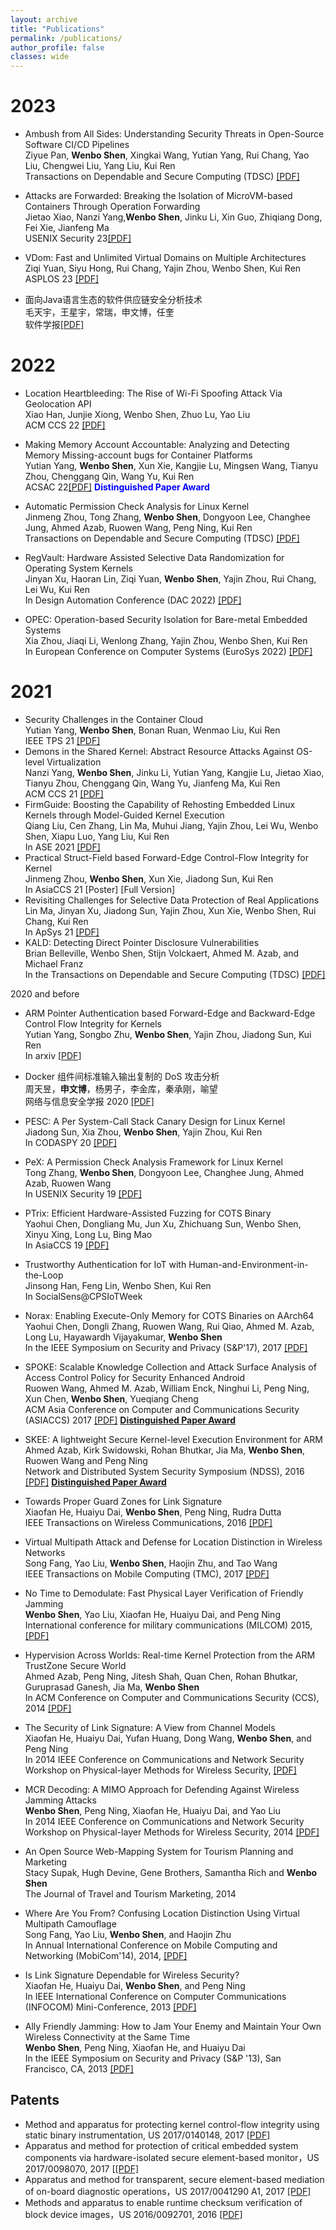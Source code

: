 ```yaml
---
layout: archive
title: "Publications"
permalink: /publications/
author_profile: false
classes: wide
---
```


2023
=====
   * Ambush from All Sides: Understanding Security Threats in Open-Source Software CI/CD Pipelines    
   Ziyue Pan, **Wenbo Shen**, Xingkai Wang, Yutian Yang, Rui Chang, Yao Liu, Chengwei Liu, Yang Liu,
Kui Ren   
   Transactions on Dependable and Secure Computing (TDSC) [[PDF]]()

   * Attacks are Forwarded: Breaking the Isolation of MicroVM-based Containers Through Operation Forwarding    
   Jietao Xiao, Nanzi Yang,**Wenbo Shen**, Jinku Li, Xin Guo, Zhiqiang Dong, Fei Xie, Jianfeng Ma  
   USENIX Security 23[[PDF]]()


   * VDom: Fast and Unlimited Virtual Domains on Multiple Architectures  
   Ziqi Yuan, Siyu Hong, Rui Chang, Yajin Zhou, Wenbo Shen, Kui Ren  
   ASPLOS 23 [[PDF]](https://dl.acm.org/doi/abs/10.1145/3575693.3575735)

   * 面向Java语言生态的软件供应链安全分析技术  
   毛天宇，王星宇，常瑞，申文博，任奎   
   软件学报[[PDF]](http://jos.org.cn/jos/article/abstract/6852)

2022
=====
   * Location Heartbleeding: The Rise of Wi-Fi Spoofing Attack Via Geolocation API  
   Xiao Han, Junjie Xiong, Wenbo Shen, Zhuo Lu, Yao Liu   
   ACM CCS 22 [[PDF]](https://csalab.site/getsrc/?n=papers/22hxs-ccs.pdf)

   * Making Memory Account Accountable: Analyzing and Detecting Memory Missing-account bugs for Container Platforms  
   Yutian Yang, **Wenbo Shen**, Xun Xie, Kangjie Lu, Mingsen Wang, Tianyu Zhou, Chenggang Qin, Wang Yu, Kui Ren  
   ACSAC 22[[PDF]](papers/memcg.pdf) <span style="color:blue">**Distinguished Paper Award**</span>   

   * Automatic Permission Check Analysis for Linux Kernel  
   Jinmeng Zhou, Tong Zhang, **Wenbo Shen**, Dongyoon Lee, Changhee Jung, Ahmed Azab, Ruowen Wang, Peng Ning, Kui Ren  
   Transactions on Dependable and Secure Computing (TDSC) [[PDF]](papers/tdsc22.pdf)


   * RegVault: Hardware Assisted Selective Data Randomization for Operating System Kernels  
   Jinyan Xu, Haoran Lin, Ziqi Yuan, **Wenbo Shen**, Yajin Zhou, Rui Chang, Lei Wu, Kui Ren  
   In Design Automation Conference (DAC 2022) [[PDF]](papers/regvault-dac22.pdf)


   * OPEC: Operation-based Security Isolation for Bare-metal Embedded Systems  
   Xia Zhou, Jiaqi Li, Wenlong Zhang, Yajin Zhou, Wenbo Shen, Kui Ren  
   In European Conference on Computer Systems (EuroSys 2022) [[PDF]](http://yajin.org/papers/opec_eurosys22.pdf)
 


2021
=====
   * Security Challenges in the Container Cloud  
   Yutian Yang, **Wenbo Shen**, Bonan Ruan, Wenmao Liu, Kui Ren  
   IEEE TPS 21 [[PDF]](papers/TPS21.pdf)
   * Demons in the Shared Kernel: Abstract Resource Attacks Against OS-level Virtualization  
   Nanzi Yang, **Wenbo Shen**, Jinku Li, Yutian Yang, Kangjie Lu, Jietao Xiao, Tianyu Zhou, Chenggang Qin, Wang Yu, Jianfeng Ma, Kui Ren  
   ACM CCS 21 [[PDF]](papers/LogicalDoS.pdf)
   * FirmGuide: Boosting the Capability of Rehosting Embedded Linux Kernels through Model-Guided Kernel Execution  
    Qiang Liu, Cen Zhang, Lin Ma, Muhui Jiang, Yajin Zhou, Lei Wu, Wenbo Shen, Xiapu Luo, Yang Liu, Kui Ren  
    In ASE 2021 [[PDF]](https://yajin.org/papers/ase21_firmguide.pdf)
   * Practical Struct-Field based Forward-Edge Control-Flow Integrity for Kernel  
    Jinmeng Zhou, **Wenbo Shen**, Xun Xie, Jiadong Sun, Kui Ren  
    In AsiaCCS 21 [Poster] [Full Version]
   * Revisiting Challenges for Selective Data Protection of Real Applications  
    Lin Ma, Jinyan Xu, Jiadong Sun, Yajin Zhou, Xun Xie, Wenbo Shen, Rui Chang, Kui Ren  
    In ApSys 21 [[PDF]](https://yajin.org/papers/apsys21_memtag.pdf)
   * KALD: Detecting Direct Pointer Disclosure Vulnerabilities  
   Brian Belleville, Wenbo Shen, Stijn Volckaert, Ahmed M. Azab, and Michael Franz  
   In the Transactions on Dependable and Secure Computing (TDSC) [[PDF]](papers/kald.pdf)

2020 and before
   * ARM Pointer Authentication based Forward-Edge and Backward-Edge Control Flow Integrity for Kernels  
    Yutian Yang, Songbo Zhu, **Wenbo Shen**, Yajin Zhou, Jiadong Sun, Kui Ren  
    In arxiv [[PDF](https://arxiv.org/abs/1912.10666)]
   * Docker 组件间标准输入输出复制的 DoS 攻击分析  
   周天昱，**申文博**，杨男子，李金库，秦承刚，喻望  
   网络与信息安全学报 2020 [[PDF]](http://www.infocomm-journal.com/cjnis/CN/10.11959/j.issn.2096-109x.2020074)
   * PESC: A Per System-Call Stack Canary Design for Linux Kernel  
    Jiadong Sun, Xia  Zhou, **Wenbo Shen**, Yajin Zhou, Kui Ren  
    In CODASPY 20 [[PDF]](papers/PESC.pdf)

   * PeX: A Permission Check Analysis Framework for Linux Kernel  
   Tong Zhang, **Wenbo Shen**, Dongyoon Lee, Changhee Jung, Ahmed Azab, Ruowen Wang  
   In USENIX Security 19 [[PDF]](https://www.usenix.org/system/files/sec19-zhang-tong.pdf)
   * PTrix: Efficient Hardware-Assisted Fuzzing for COTS Binary  
   Yaohui Chen, Dongliang Mu, Jun Xu, Zhichuang Sun, Wenbo Shen, Xinyu Xing, Long Lu, Bing Mao  
   In AsiaCCS 19 [[PDF]](https://arxiv.org/pdf/1905.10499.pdf)
   * Trustworthy Authentication for IoT with Human-and-Environment-in-the-Loop  
   Jinsong Han, Feng Lin, Wenbo Shen, Kui Ren  
   In SocialSens@CPSIoTWeek

   * Norax: Enabling Execute-Only Memory for COTS Binaries on AArch64  
   Yaohui Chen, Dongli Zhang, Ruowen Wang, Rui Qiao, Ahmed M. Azab, Long Lu, Hayawardh Vijayakumar, **Wenbo Shen**  
   In the IEEE Symposium on Security and Privacy (S&P'17), 2017 [[PDF]](papers/norax-oakland18.pdf)

   * SPOKE: Scalable Knowledge Collection and Attack Surface Analysis of Access Control Policy for Security Enhanced Android  
   Ruowen Wang, Ahmed M. Azab, William Enck, Ninghui Li, Peng Ning, Xun Chen, **Wenbo Shen**, Yueqiang Cheng  
   ACM Asia Conference on Computer and Communications Security (ASIACCS) 2017 [[PDF]](https://www.enck.org/pubs/wang-asiaccs17.pdf) [**Distinguished Paper Award**](http://asiaccs2017.com/program/distinguished-papers/)

   * SKEE: A lightweight Secure Kernel-level Execution Environment for ARM  
   Ahmed Azab, Kirk Swidowski, Rohan Bhutkar, Jia Ma, **Wenbo Shen**, Ruowen Wang and Peng Ning  
   Network and Distributed System Security Symposium (NDSS), 2016 [[PDF]](papers/skee-ndss16.pdf) [**Distinguished Paper Award**](https://www.internetsociety.org/blog/2016/02/ndss-2016-grants-distinguished-papers-awards/)

   * Towards Proper Guard Zones for Link Signature  
   Xiaofan He, Huaiyu Dai, **Wenbo Shen**, Peng Ning, Rudra Dutta  
   IEEE Transactions on Wireless Communications, 2016 [[PDF]](http://www4.ncsu.edu/~hdai/Towards%20Proper%20Guard%20Zones%20for%20Link%20Signature.pdf)

   * Virtual Multipath Attack and Defense for Location Distinction in Wireless Networks  
   Song Fang, Yao Liu, **Wenbo Shen**, Haojin Zhu, and Tao Wang  
   IEEE Transactions on Mobile Computing (TMC), 2017 [[PDF]](http://www.csee.usf.edu/~yliu21/webresources/?n=pdf/Virtual-Song-TMC.pdf)

   * No Time to Demodulate: Fast Physical Layer Verification of Friendly Jamming  
   **Wenbo Shen**, Yao Liu, Xiaofan He, Huaiyu Dai, and Peng Ning  
   International conference for military communications (MILCOM) 2015, [[PDF]](http://www.csee.usf.edu/~yliu21/webresources/?n=pdf/Friendly%20Jamming-published.pdf)

   * Hypervision Across Worlds: Real-time Kernel Protection from the ARM TrustZone Secure World  
   Ahmed Azab, Peng Ning, Jitesh Shah, Quan Chen, Rohan Bhutkar, Guruprasad Ganesh, Jia Ma, **Wenbo Shen**  
   In ACM Conference on Computer and Communications Security (CCS), 2014 [[PDF]](papers/tz-rkp-ccs14.pdf)

   * The Security of Link Signature: A View from Channel Models  
   Xiaofan He, Huaiyu Dai, Yufan Huang, Dong Wang, **Wenbo Shen**, and Peng Ning  
   In 2014 IEEE Conference on Communications and Network Security Workshop on Physical-layer Methods for Wireless Security, [[PDF]](http://www4.ncsu.edu/~hdai/CNS14(WKSP)-Xiaofan-final.pdf)

   * MCR Decoding: A MIMO Approach for Defending Against Wireless Jamming Attacks  
   **Wenbo Shen**, Peng Ning, Xiaofan He, Huaiyu Dai, and Yao Liu  
   In 2014 IEEE Conference on Communications and Network Security Workshop on Physical-layer Methods for Wireless Security, 2014 [[PDF]](http://www4.ncsu.edu/~hdai/CNS14-WKSP-WS-final.pdf)

   * An Open Source Web-Mapping System for Tourism Planning and Marketing  
   Stacy Supak, Hugh Devine, Gene Brothers, Samantha Rich and **Wenbo Shen**  
   The Journal of Travel and Tourism Marketing, 2014

   * Where Are You From? Confusing Location Distinction Using Virtual Multipath Camouflage  
   Song Fang, Yao Liu, **Wenbo Shen**, and Haojin Zhu  
   In Annual International Conference on Mobile Computing and Networking (MobiCom'14), 2014, [[PDF]](http://www.csee.usf.edu/~yliu21/webresources/?n=pdf/com078-Fang.pdf)

   * Is Link Signature Dependable for Wireless Security?  
   Xiaofan He, Huaiyu Dai, **Wenbo Shen**, and Peng Ning  
   In IEEE International Conference on Computer Communications (INFOCOM) Mini-Conference, 2013 [[PDF]](http://www4.ncsu.edu/~hdai/Infocom13-mini-XH.pdf)

   * Ally Friendly Jamming: How to Jam Your Enemy and Maintain Your Own Wireless Connectivity at the Same Time  
   **Wenbo Shen**, Peng Ning, Xiaofan He, and Huaiyu Dai  
   In the IEEE Symposium on Security and Privacy (S&P '13), San Francisco, CA, 2013 [[PDF]](https://people.engr.ncsu.edu/hdai/Oakland13.pdf)

## Patents
   * Method and apparatus for protecting kernel control-flow integrity using static binary instrumentation, US 2017/0140148, 2017 [[PDF]](https://patents.google.com/patent/US20170140148A1/en)
   * Apparatus and method for protection of critical embedded system components via hardware-isolated secure element-based monitor，US 2017/0098070, 2017 [[[PDF]](https://patents.google.com/patent/US20170098070A1/en)
   * Apparatus and method for transparent, secure element-based mediation of on-board diagnostic operations，US 2017/0041290 A1, 2017 [[PDF]](https://patents.google.com/patent/US20170041290A1/en)
   * Methods and apparatus to enable runtime checksum verification of block device images，US 2016/0092701, 2016 [[PDF]](https://patents.google.com/patent/US20160092701A1/en)



